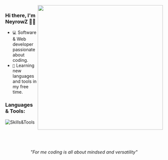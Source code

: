 <img align="right" style="width:400px" src="https://github-readme-stats.vercel.app/api?username=NeyrowZ&show_icons=true&icon_color=ffc700&text_color=8f959e&bg_color=00000000&hide_title=true&hide_border=true"/>

### Hi there, I'm NeyrowZ 🙋‍♂️
- `💻` Software & Web developer passionate about coding.
- `🌱` Learning new languages and tools in my free time.

### Languages & Tools:
![Skills&Tools](https://skillicons.dev/icons?i=java,python,ts,js,html,css,idea,vscode,nodejs,maven,gradle,mongodb,redis,mysql,github,bash,git&perline=6)

<br><br><br><center><i>"For me coding is all about mindsed and versatility"</i></center>
